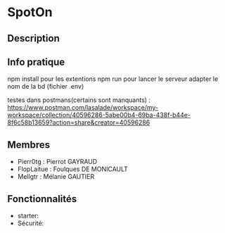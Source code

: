 # SpotOn

## Description





## Info pratique
npm install pour les extentions
npm run pour lancer le serveur
adapter le nom de la bd (fichier .env)

testes dans postmans(certains sont manquants) :
https://www.postman.com/lasalade/workspace/my-workspace/collection/40596286-5abe00b4-69ba-438f-b44e-8f6c58b13659?action=share&creator=40596286

## Membres

- Pierr0tg : Pierrot GAYRAUD
- FlopLaitue : Foulques DE MONICAULT
- Mellgtr : Mélanie GAUTIER

## Fonctionnalités

- starter:
- Sécurité:
